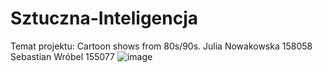 # Sztuczna-Inteligencja
Temat projektu: Cartoon shows from 80s/90s.
Julia Nowakowska 158058
Sebastian Wróbel 155077
![image](https://github.com/user-attachments/assets/eeb64788-a3aa-4523-b135-29701df84683)
